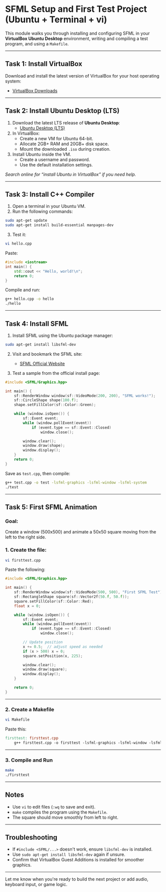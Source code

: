 # SFML Setup and First Test Project (Ubuntu + Terminal + vi)

This module walks you through installing and configuring SFML in your **VirtualBox Ubuntu Desktop** environment, writing and compiling a test program, and using a `Makefile`.

---

## Task 1: Install VirtualBox

Download and install the latest version of VirtualBox for your host operating system:

- [VirtualBox Downloads](https://www.virtualbox.org/wiki/Downloads)

---

## Task 2: Install Ubuntu Desktop (LTS)

1. Download the latest LTS release of **Ubuntu Desktop**:
   - [Ubuntu Desktop (LTS)](https://ubuntu.com/download/desktop)
2. In VirtualBox:
   - Create a new VM for Ubuntu 64-bit.
   - Allocate 2GB+ RAM and 20GB+ disk space.
   - Mount the downloaded `.iso` during creation.
3. Install Ubuntu inside the VM.
   - Create a username and password.
   - Use the default installation settings.

*Search online for “install Ubuntu in VirtualBox” if you need help.*

---

## Task 3: Install C++ Compiler

1. Open a terminal in your Ubuntu VM.
2. Run the following commands:

```bash
sudo apt-get update
sudo apt-get install build-essential manpages-dev
```

3. Test it:

```bash
vi hello.cpp
```

Paste:

```cpp
#include <iostream>
int main() {
    std::cout << "Hello, world!\n";
    return 0;
}
```

Compile and run:

```bash
g++ hello.cpp -o hello
./hello
```

---

## Task 4: Install SFML

1. Install SFML using the Ubuntu package manager:

```bash
sudo apt-get install libsfml-dev
```

2. Visit and bookmark the SFML site:
   - [SFML Official Website](https://www.sfml-dev.org/)

3. Test a sample from the official install page:

```cpp
#include <SFML/Graphics.hpp>

int main() {
    sf::RenderWindow window(sf::VideoMode(200, 200), "SFML works!");
    sf::CircleShape shape(100.f);
    shape.setFillColor(sf::Color::Green);

    while (window.isOpen()) {
        sf::Event event;
        while (window.pollEvent(event))
            if (event.type == sf::Event::Closed)
                window.close();

        window.clear();
        window.draw(shape);
        window.display();
    }
    return 0;
}
```

Save as `test.cpp`, then compile:

```bash
g++ test.cpp -o test -lsfml-graphics -lsfml-window -lsfml-system
./test
```

---

## Task 5: First SFML Animation

### Goal:
Create a window (500x500) and animate a 50x50 square moving from the left to the right side.

### 1. Create the file:

```bash
vi firsttest.cpp
```

Paste the following:

```cpp
#include <SFML/Graphics.hpp>

int main() {
    sf::RenderWindow window(sf::VideoMode(500, 500), "First SFML Test");
    sf::RectangleShape square(sf::Vector2f(50.f, 50.f));
    square.setFillColor(sf::Color::Red);
    float x = 0;

    while (window.isOpen()) {
        sf::Event event;
        while (window.pollEvent(event))
            if (event.type == sf::Event::Closed)
                window.close();

        // Update position
        x += 0.5;  // adjust speed as needed
        if (x > 500) x = 0;
        square.setPosition(x, 225);

        window.clear();
        window.draw(square);
        window.display();
    }

    return 0;
}
```

---

### 2. Create a Makefile

```bash
vi Makefile
```

Paste this:

```makefile
firsttest: firsttest.cpp
	g++ firsttest.cpp -o firsttest -lsfml-graphics -lsfml-window -lsfml-system
```

---

### 3. Compile and Run

```bash
make
./firsttest
```

---

## Notes

- Use `vi` to edit files (`:wq` to save and exit).
- `make` compiles the program using the `Makefile`.
- The square should move smoothly from left to right.

---

## Troubleshooting

- If `#include <SFML/...>` doesn't work, ensure `libsfml-dev` is installed.
- Use `sudo apt-get install libsfml-dev` again if unsure.
- Confirm that VirtualBox Guest Additions is installed for smoother graphics.

---

Let me know when you're ready to build the next project or add audio, keyboard input, or game logic.
